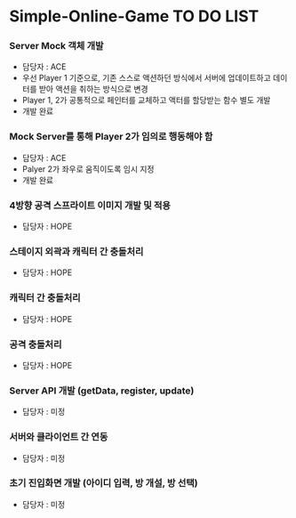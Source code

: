 # Simple-Online-Game TO DO LIST

### Server Mock 객체 개발
- 담당자 : ACE
- 우선 Player 1 기준으로, 기존 스스로 액션하던 방식에서 서버에 업데이트하고 데이터를 받아 액션을 취하는 방식으로 변경
- Player 1, 2가 공통적으로 페인터를 교체하고 액터를 할당받는 함수 별도 개발
- 개발 완료

### Mock Server를 통해 Player 2가 임의로 행동해야 함
- 담당자 : ACE
- Palyer 2가 좌우로 움직이도록 임시 지정
- 개발 완료

### 4방향 공격 스프라이트 이미지 개발 및 적용
- 담당자 : HOPE

### 스테이지 외곽과 캐릭터 간 충돌처리
- 담당자 : HOPE

### 캐릭터 간 충돌처리
- 담당자 : HOPE

### 공격 충돌처리
- 담당자 : HOPE

### Server API 개발 (getData, register, update)
- 담당자 : 미정

### 서버와 클라이언트 간 연동
- 담당자 : 미정

### 초기 진입화면 개발 (아이디 입력, 방 개설, 방 선택)
- 담당자 : 미정
